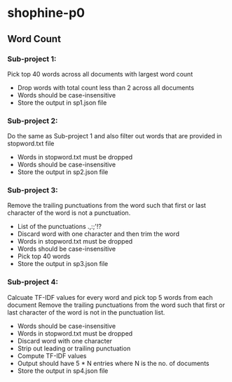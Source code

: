 # shophine-p0
## Word Count
   
### Sub-project 1:
Pick top 40 words across all documents with largest word count
* Drop words with total count less than 2 across all documents
* Words should be case-insensitive
* Store the output in sp1.json file

### Sub-project 2:
Do the same as Sub-project 1 and also filter out words that are provided in stopword.txt file
* Words in stopword.txt must be dropped
* Words should be case-insensitive
* Store the output in sp2.json file

### Sub-project 3:
Remove the trailing punctuations from the word such that first or last character of the word is not a punctuation.
* List of the punctuations .,:;'!?
* Discard word with one character and then trim the word
* Words in stopword.txt must be dropped
* Words should be case-insensitive
* Pick top 40 words
* Store the output in sp3.json file

### Sub-project 4:
Calcuate TF-IDF values for every word and pick top 5 words from each document
Remove the trailing punctuations from the word such that first or last character of the word is not in the punctuation list.
* Words should be case-insensitive
* Words in stopword.txt must be dropped
* Discard word with one character
* Strip out leading or trailing punctuation
* Compute TF-IDF values
* Output should have 5 * N entries where N is the no. of documents
* Store the output in sp4.json file

